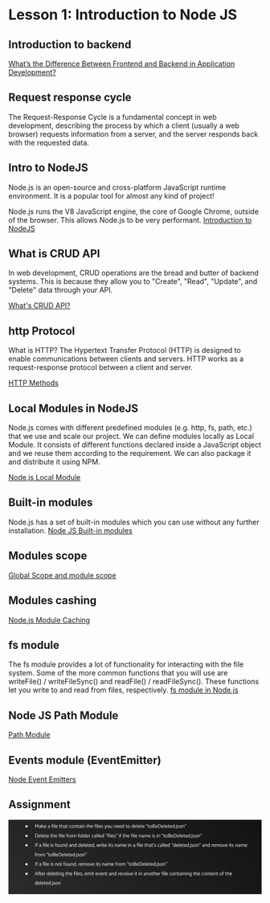 # Lesson 1: Introduction to Node JS

## Introduction to backend

[What’s the Difference Between Frontend and Backend in Application Development?](https://aws.amazon.com/compare/the-difference-between-frontend-and-backend/)

## Request response cycle

The Request-Response Cycle is a fundamental concept in web development, describing the process by which a client (usually a web browser) requests information from a server, and the server responds back with the requested data.

## Intro to NodeJS

Node.js is an open-source and cross-platform JavaScript runtime environment. It is a popular tool for almost any kind of project!

Node.js runs the V8 JavaScript engine, the core of Google Chrome, outside of the browser. This allows Node.js to be very performant.
[Introduction to NodeJS](https://nodejs.org/en/learn/getting-started/introduction-to-nodejs)

## What is CRUD API

In web development, CRUD operations are the bread and butter of backend systems. This is because they allow you to "Create", "Read", "Update", and "Delete" data through your API.

[What's CRUD API?](https://www.freecodecamp.org/news/create-crud-api-project/#what-is-a-crud-api)

## http Protocol

What is HTTP?
The Hypertext Transfer Protocol (HTTP) is designed to enable communications between clients and servers.
HTTP works as a request-response protocol between a client and server.

[HTTP Methods](https://www.w3schools.com/tags/ref_httpmethods.asp)

## Local Modules in NodeJS

Node.js comes with different predefined modules (e.g. http, fs, path, etc.) that we use and scale our project. We can define modules locally as Local Module. It consists of different functions declared inside a JavaScript object and we reuse them according to the requirement. We can also package it and distribute it using NPM. 

[Node.js Local Module](https://www.geeksforgeeks.org/node-js-local-module/)

## Built-in modules

Node.js has a set of built-in modules which you can use without any further installation.
[Node JS Built-in modules](https://www.w3schools.com/nodejs/ref_modules.asp)

## Modules scope

[Global Scope and module scope ](https://medium.com/nerd-for-tech/module-in-nodejs-95eba74e352f)

## Modules cashing

[Node.js Module Caching](https://medium.com/@mackplevine/node-js-module-caching-10c4e395423e)

## fs module

The fs module provides a lot of functionality for interacting with the file system. Some of the more common functions that you will use are writeFile() / writeFileSync() and readFile() / readFileSync(). These functions let you write to and read from files, respectively.
[fs module in Node.js](https://blog.risingstack.com/fs-module-in-node-js/)

## Node JS Path Module

[Path Module](https://www.geeksforgeeks.org/node-js-path-module-complete-reference/)

## Events module (EventEmitter)

[Node Event Emitters](https://medium.com/developers-arena/nodejs-event-emitters-for-beginners-and-for-experts-591e3368fdd2)

## Assignment 

![alt Assignment](Untitled.jpg)